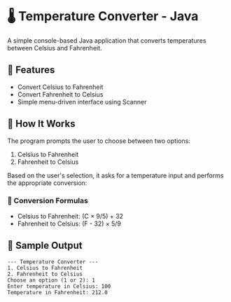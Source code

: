 # 🌡 Temperature Converter - Java

A simple console-based Java application that converts temperatures between Celsius and Fahrenheit.

## 🚀 Features

- Convert Celsius to Fahrenheit
- Convert Fahrenheit to Celsius
- Simple menu-driven interface using Scanner

## 🧠 How It Works

The program prompts the user to choose between two options:
1. Celsius to Fahrenheit
2. Fahrenheit to Celsius

Based on the user's selection, it asks for a temperature input and performs the appropriate conversion:

### 🔁 Conversion Formulas
- Celsius to Fahrenheit: (C × 9/5) + 32
- Fahrenheit to Celsius: (F - 32) × 5/9

## 🧾 Sample Output

```text
--- Temperature Converter ---
1. Celsius to Fahrenheit
2. Fahrenheit to Celsius
Choose an option (1 or 2): 1
Enter temperature in Celsius: 100
Temperature in Fahrenheit: 212.0
